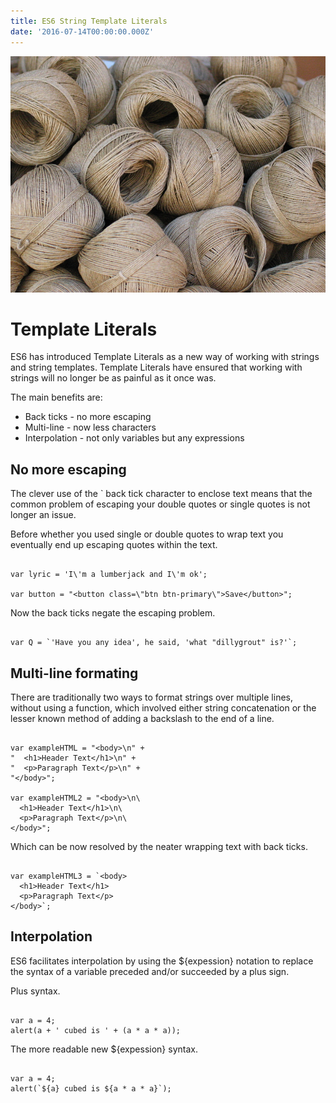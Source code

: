 ```yaml
---
title: ES6 String Template Literals
date: '2016-07-14T00:00:00.000Z'
---
```


![alt text ](../../assets/images/stringballs.jpg "es6 String Template Literals")

# Template Literals 

ES6 has introduced Template Literals as a new way of working with strings and string 
templates. Template Literals have ensured that working with strings will no longer be 
as painful as it once was.

The main benefits are:

- Back ticks - no more escaping
- Multi-line - now less characters 
- Interpolation - not only variables but any expressions


## No more escaping

The clever use of the ` back tick character to enclose text means that the common problem 
of escaping your double quotes or single quotes is not longer an issue.

Before whether you used single or double quotes to wrap text you eventually end up 
escaping quotes within the text.

```

var lyric = 'I\'m a lumberjack and I\'m ok';

var button = "<button class=\"btn btn-primary\">Save</button>";

```

Now the back ticks negate the escaping problem.

```

var Q = `'Have you any idea', he said, 'what "dillygrout" is?'`;

```


## Multi-line formating

There are traditionally two ways to format strings over multiple lines, without using a 
function, which involved either string concatenation or the lesser known method of adding 
a backslash to the end of a line.


```

var exampleHTML = "<body>\n" +
"  <h1>Header Text</h1>\n" +
"  <p>Paragraph Text</p>\n" +
"</body>";

var exampleHTML2 = "<body>\n\
  <h1>Header Text</h1>\n\
  <p>Paragraph Text</p>\n\
</body>";

```

Which can be now resolved by the neater wrapping text with back ticks.

```

var exampleHTML3 = `<body>
  <h1>Header Text</h1>
  <p>Paragraph Text</p>
</body>`;

```


## Interpolation

ES6 facilitates interpolation by using the ${expession} notation to replace the syntax of 
a variable preceded and/or succeeded by a plus sign.

Plus syntax.

```

var a = 4;
alert(a + ' cubed is ' + (a * a * a));

```

The more readable new ${expession} syntax.

```

var a = 4;
alert(`${a} cubed is ${a * a * a}`);

```
